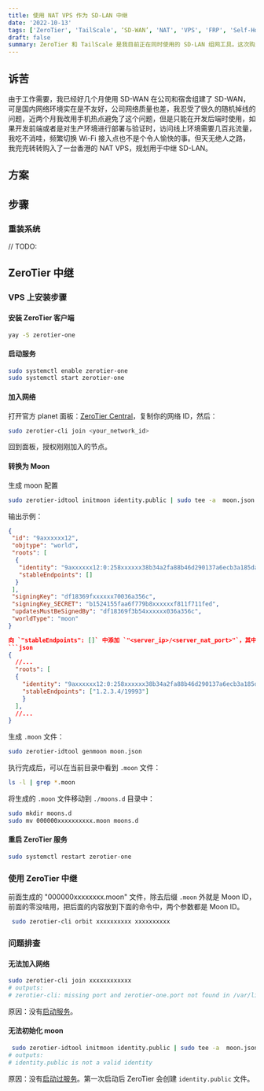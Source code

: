 ```yaml
---
title: 使用 NAT VPS 作为 SD-LAN 中继
date: '2022-10-13'
tags: ['ZeroTier', 'TailScale', ‘SD-WAN’, 'NAT', 'VPS', 'FRP', 'Self-Hosted']
draft: false
summary: ZeroTier 和 TailScale 是我目前正在同时使用的 SD-LAN 组网工具。这次购入了一台 NAT VPS，准备用它中继 ZeroTier 和 TailScale。
---
```


## 诉苦

由于工作需要，我已经好几个月使用 SD-WAN 在公司和宿舍组建了 SD-WAN，可是国内网络环境实在是不友好，公司网络质量也差，我忍受了很久的随机掉线的问题，近两个月我改用手机热点避免了这个问题，但是只能在开发后端时使用，如果开发前端或者是对生产环境进行部署与验证时，访问线上环境需要几百兆流量，我吃不消哇，频繁切换 Wi-Fi 接入点也不是个令人愉快的事。但天无绝人之路，我兜兜转转购入了一台香港的 NAT VPS，规划用于中继 SD-LAN。

## 方案

## 步骤

### 重装系统

// TODO:

## ZeroTier 中继

### VPS 上安装步骤

#### 安装 ZeroTier 客户端

```bash
yay -S zerotier-one
```

#### 启动服务

```bash
sudo systemctl enable zerotier-one
sudo systemctl start zerotier-one
```

#### 加入网络

打开官方 planet 面板：[ZeroTier Central](https://my.zerotier.com/)，复制你的网络 ID，然后：

```bash
sudo zerotier-cli join <your_network_id>
```

回到面板，授权刚刚加入的节点。

#### 转换为 Moon

生成 moon 配置

```bash
sudo zerotier-idtool initmoon identity.public | sudo tee -a  moon.json
```

输出示例：

````json
{
 "id": "9axxxxxx12",
 "objtype": "world",
 "roots": [
  {
   "identity": "9axxxxxx12:0:258xxxxxx38b34a2fa88b46d290137a6ecb3a185dacdaee957c30e33f1977ca7e",
   "stableEndpoints": []
  }
 ],
 "signingKey": "df18369fxxxxxx70036a356c",
 "signingKey_SECRET": "b1524155faa6f779b8xxxxxxf811f711fed",
 "updatesMustBeSignedBy": "df18369f3b54xxxxxx036a356c",
 "worldType": "moon"
}

向 `"stableEndpoints": []` 中添加 `"<server_ip>/<server_nat_port>"`，其中 `server_ip` 是你的公网地址，`server_nat_port` 是 NAT 后的外网端口。示例如下：
```json
{
  //...
  "roots": [
  {
    "identity": "9axxxxxx12:0:258xxxxxx38b34a2fa88b46d290137a6ecb3a185dacdaee957c30e33f1977ca7e",
    "stableEndpoints": ["1.2.3.4/19993"]
    }
  ],
  //...
}
````

生成 `.moon` 文件：

```bash
sudo zerotier-idtool genmoon moon.json
```

执行完成后，可以在当前目录中看到 `.moon` 文件：

```bash
ls -l | grep *.moon
```

将生成的 `.moon` 文件移动到 `./moons.d` 目录中：

```bash
sudo mkdir moons.d
sudo mv 000000xxxxxxxxxx.moon moons.d
```

#### 重启 ZeroTier 服务

```bash
sudo systemctl restart zerotier-one
```

### 使用 ZeroTier 中继

前面生成的 "000000xxxxxxxx.moon" 文件，除去后缀 `.moon` 外就是 Moon ID，前面的零没啥用，把后面的内容放到下面的命令中，两个参数都是 Moon ID。

```bash
 sudo zerotier-cli orbit xxxxxxxxxx xxxxxxxxxx
```

### 问题排查

#### 无法加入网络

```bash
sudo zerotier-cli join xxxxxxxxxxxx
# outputs:
# zerotier-cli: missing port and zerotier-one.port not found in /var/lib/zerotier-one
```

原因：没有[启动服务](#启动服务)。

#### 无法初始化 moon

```bash
 sudo zerotier-idtool initmoon identity.public | sudo tee -a  moon.json
# outputs:
# identity.public is not a valid identity
```

原因：没有[启动过服务](#启动服务)。第一次启动后 ZeroTier 会创建 `identity.public` 文件。

